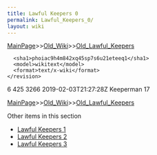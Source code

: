 ```yaml
---
title: Lawful Keepers 0
permalink: Lawful_Keepers_0/
layout: wiki
---
```


[MainPage](/keeperrl_wiki/ "wikilink")>>[Old_Wiki](/keeperrl_wiki/Old_Wiki "wikilink")>>[Old_Lawful_Keepers](/keeperrl_wiki/Old_Lawful_Keepers "wikilink")

      <sha1>phoiac9h4m842xq45sp7s6u21eteeq1</sha1>
      <model>wikitext</model>
      <format>text/x-wiki</format>
    </revision>
  </page>
  <page>
    <title>File:MiniMapExpanded-Screenshot.png</title>
    <ns>6</ns>
    <id>425</id>
    <revision>
      <id>3266</id>
      <timestamp>2019-02-03T21:27:28Z</timestamp>
      <contributor>
        <username>Keeperman</username>
        <id>17</id>
      </contributor>
      

[MainPage](/keeperrl_wiki/ "wikilink")>>[Old_Wiki](/keeperrl_wiki/Old_Wiki "wikilink")>>[Old_Lawful_Keepers](/keeperrl_wiki/Old_Lawful_Keepers "wikilink")

Other items in this section
-    [Lawful Keepers 1](/keeperrl_wiki/Lawful_Keepers_1 "wikilink")
-    [Lawful Keepers 2](/keeperrl_wiki/Lawful_Keepers_2 "wikilink")
-    [Lawful Keepers 3](/keeperrl_wiki/Lawful_Keepers_3 "wikilink")
